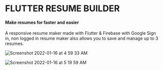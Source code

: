 # FLUTTER RESUME BUILDER

#### Make resumes for faster and easier

A responsive resume maker made with Flutter & Firebase with Google Sign in, non logged in resume maker also allows you to save and manage up to 3 resumes.

![Screenshot 2022-01-16 at 4 59 33 AM](https://user-images.githubusercontent.com/59999892/149656068-991e35c5-5d1d-489b-8222-7007f0d180dd.png)

![Screenshot 2022-01-16 at 5 19 59 AM](https://user-images.githubusercontent.com/59999892/149656086-a645d760-d84c-4108-9757-0a5bf99ab32d.png)
